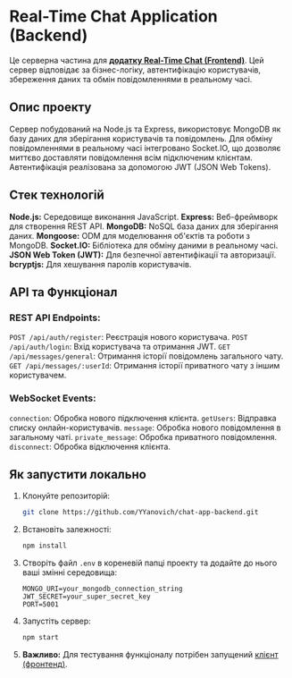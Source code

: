 # Real-Time Chat Application (Backend)

Це серверна частина для [**додатку Real-Time Chat (Frontend)**](https://github.com/YYanovich/chat-app-frontend). Цей сервер відповідає за бізнес-логіку, автентифікацію користувачів, збереження даних та обмін повідомленнями в реальному часі.

## Опис проекту

Сервер побудований на Node.js та Express, використовує MongoDB як базу даних для зберігання користувачів та повідомлень. Для обміну повідомленнями в реальному часі інтегровано Socket.IO, що дозволяє миттєво доставляти повідомлення всім підключеним клієнтам. Автентифікація реалізована за допомогою JWT (JSON Web Tokens).

## Стек технологій

   **Node.js:** Середовище виконання JavaScript.
   **Express:** Веб-фреймворк для створення REST API.
   **MongoDB:** NoSQL база даних для зберігання даних.
   **Mongoose:** ODM для моделювання об'єктів та роботи з MongoDB.
   **Socket.IO:** Бібліотека для обміну даними в реальному часі.
   **JSON Web Token (JWT):** Для безпечної автентифікації та авторизації.
   **bcryptjs:** Для хешування паролів користувачів.

## API та Функціонал

### REST API Endpoints:
   `POST /api/auth/register`: Реєстрація нового користувача.
   `POST /api/auth/login`: Вхід користувача та отримання JWT.
   `GET /api/messages/general`: Отримання історії повідомлень загального чату.
   `GET /api/messages/:userId`: Отримання історії приватного чату з іншим користувачем.

### WebSocket Events:
   `connection`: Обробка нового підключення клієнта.
   `getUsers`: Відправка списку онлайн-користувачів.
   `message`: Обробка нового повідомлення в загальному чаті.
   `private_message`: Обробка приватного повідомлення.
   `disconnect`: Обробка відключення клієнта.

## Як запустити локально

1.  Клонуйте репозиторій:
    ```bash
    git clone https://github.com/YYanovich/chat-app-backend.git
    ```
2.  Встановіть залежності:
    ```bash
    npm install
    ```
3.  Створіть файл `.env` в кореневій папці проекту та додайте до нього ваші змінні середовища:
    ```env
    MONGO_URI=your_mongodb_connection_string
    JWT_SECRET=your_super_secret_key
    PORT=5001
    ```
4.  Запустіть сервер:
    ```bash
    npm start
    ```
5.  **Важливо:** Для тестування функціоналу потрібен запущений [клієнт (фронтенд)](https://github.com/YYanovich/chat-app-frontend).